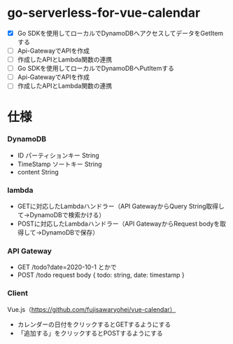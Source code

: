 # go-serverless-for-vue-calendar
- [x] Go SDKを使用してローカルでDynamoDBへアクセスしてデータをGetItemする
- [ ] Api-GatewayでAPIを作成
- [ ] 作成したAPIとLambda関数の連携
- [ ] Go SDKを使用してローカルでDynamoDBへPutItemする
- [ ] Api-GatewayでAPIを作成
- [ ] 作成したAPIとLambda関数の連携

# 仕様
### DynamoDB
- ID            パーティションキー       String
- TimeStamp     ソートキー            String
- content                            String

### lambda
- GETに対応したLambdaハンドラー（API GatewayからQuery String取得して→DynamoDBで検索かける）
- POSTに対応したLambdaハンドラー（API GatewayからRequest bodyを取得して→DynamoDBで保存）

### API Gateway
- GET /todo?date=2020-10-1 とかで
- POST /todo request body { todo: string, date: timestamp }

### Client
Vue.js（https://github.com/fujisawaryohei/vue-calendar）
- カレンダーの日付をクリックするとGETするようにする
- 「追加する」をクリックするとPOSTするようにする
